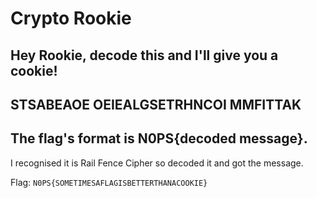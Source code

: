 # Crypto Rookie

## Hey Rookie, decode this and I'll give you a cookie!

## STSABEAOE OEIEALGSETRHNCOI MMFITTAK

## The flag's format is N0PS{decoded message}.

I recognised it is Rail Fence Cipher so decoded it and got the message.

Flag: `N0PS{SOMETIMESAFLAGISBETTERTHANACOOKIE}`